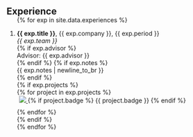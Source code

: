 <h2 id="experiences" style="margin: 2px 0px -15px;">Experience</h2>

<div class="experiences">
<ol class="bibliography">

{% for exp in site.data.experiences %}
<li>
  <div class="pub-row">
    <div class="col-sm-9" style="position: relative;">
      <div class="title"><strong>{{ exp.title }}</strong>, {{ exp.company }}, {{ exp.period }}</div>
      <div class="author"><em>{{ exp.team }}</em></div>
      {% if exp.advisor %}
      <div class="periodical">Advisor: {{ exp.advisor }}</div>
      {% endif %}
      {% if exp.notes %}
      <div class="notes">{{ exp.notes | newline_to_br }} </div>
      {% endif %}
    </div>
  </div>
  {% if exp.projects %}
  <div class="pub-row">
    {% for project in exp.projects %}
    <div class="col-sm-3 abbr" style="position: relative;padding-right: 5px;padding-left: 5px; margin-bottom: 10px; height:fit-content;">
      <a href="{{ project.project_link }}" target="_blank">
        <img src="{{ project.image }}" class="teaser img-fluid z-depth-1" style="max-width: 100%; height: auto;">
      </a>
      {% if project.badge %}
      <abbr class="badge">{{ project.badge }}</abbr>
      {% endif %}
    </div>
    {% endfor %}
  </div>
  {% endif %}
</li>
{% endfor %}

<br>

</ol>
</div>
